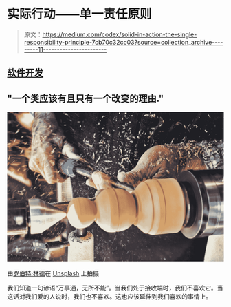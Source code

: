# 实际行动——单一责任原则

> 原文：<https://medium.com/codex/solid-in-action-the-single-responsibility-principle-7cb70c32cc03?source=collection_archive---------11----------------------->

## [软件开发](https://geraldnguyen.medium.com/list/software-development-f70ae37efe1c)

## "一个类应该有且只有一个改变的理由."

![](img/728f3bf2fcf53270bf71621c8f707e52.png)

由[罗伯特·林德](https://unsplash.com/@rwlinder?utm_source=medium&utm_medium=referral)在 [Unsplash](https://unsplash.com?utm_source=medium&utm_medium=referral) 上拍摄

我们知道一句谚语“万事通，无所不能”。当我们处于接收端时，我们不喜欢它。当这话对我们爱的人说时，我们也不喜欢。这也应该延伸到我们喜欢的事情上。